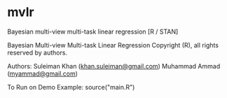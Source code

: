 # mvlr
Bayesian multi-view multi-task linear regression [R / STAN]

Bayesian Multi-view Multi-task Linear Regression
Copyright (R), all rights reserved by authors.

Authors: 
Suleiman Khan (khan.suleiman@gmail.com)
Muhammad Ammad (myammad@gmail.com)

To Run on Demo Example: source("main.R")
